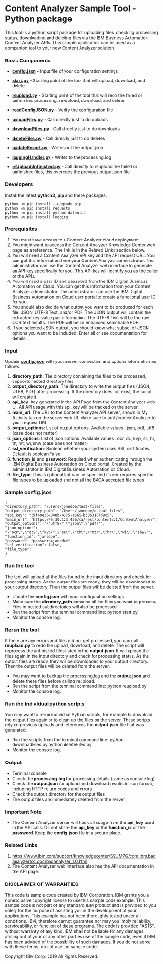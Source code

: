 # Content Analyzer Sample Tool - Python package

This tool is a python script package for uploading files, checking processing status, downloading and deleting files via the IBM Business Automation Content Analyzer APIs. This sample application can be used as a companion tool to your new Content Analyzer solution.

### Basic Components

+ [**config.json**](config.json) - Input file of your configuration settings
+ [**start.py**](start.py) - Starting point of the tool that will upload, download, and delete
+ [**reupload.py**](reupload.py) - Starting point of the tool that will redo the failed
or unfinished processing: re-upload, download, and delete

+ [**readConfigJSON.py**](readConfigJSON.py) - Verify the configuration file
+ [**uploadFiles.py**](uploadFiles.py) - Call directly just to do uploads
+ [**downloadFiles.py**](downloadFiles.py) - Call directly just to do downloads
+ [**deleteFiles.py**](deleteFiles.py) - Call directly just to do deletes
+ [**updateReport.py**](updateReport.py) - Writes out the output.json
+ [**loggingHandler.py**](loggingHandler.py) - Writes to the processing.log
+ [**reUploadUnfinished.py**](reUploadUnfinished.py) -  Call directly to reupload the failed or unfinished files, this overrides the previous output.json file.

### Developers

Install the latest **python3**, **pip** and these packages:

    python -m pip install --upgrade pip
    python -m pip install requests
    python -m pip install python-dateutil
    python -m pip install logging

### Prerequisites
1.	You must have access to a Content Analyzer cloud deployment.
2.	You might want to access the Content Analyzer Knowledge Center web page as a reference. The link is in the Related Links section below.
3.	You will need a Content Analyzer API key and the API request URL. You can get this information from your Content Analyzer administrator.
The administrator can use the Content Analyzer web interface to generate an API key specifically for you. This API key will identify you as the caller of the APIs.
4.  You will need a user ID and password from the IBM Digital Business Automation on Cloud. You can get this information from your Content Analyzer administrator.
The administrator can use the IBM Digital Business Automation on Cloud user portal to create a functional user ID for you.
5.	You should also decide what output you want to be produced for each file: JSON, UTF-8 Text, and/or PDF. The JSON output will contain the extracted
key-value pair information. The UTF-8 Text will be the raw OCR text results. The PDF will be an enhanced searchable PDF.
6.	If you selected JSON output, you should know what subset of JSON options you want to be included. Enter all or see documentation for details.

### Input

Update [**config.json**](config.json) with your server connection and options information as follows.

1. **directory_path**: The directory containing the files to be processed, supports nested directory files
2. **output_directory_path**: The directory to write the output files (JSON, UTF8, PDF) after processing. If the directory does not exist, the script will create it.
3. **api_key**: Key generated in the API Page from the Content Analyzer web UI. All API usage with this api_key will be tracked on the server.
4. **main_url**: The URL to the Content Analyzer API server, shown in My Activity tab on the server web UI. Make sure to add /contentAnalyzer to your request URL
5. **output_options**: List of output options. Available values : json, pdf, utf8 (case does not matter)
6. **json_options**: List of json options. Available values : ocr, dc, kvp, sn, hr, th, mt, wi, shw (case does not matter)
7. **ssl_verification**: Boolean whether your system uses SSL certificates. Default is boolean False
8. **function_id** and **password**: Required when authenticating through the IBM Digital Business Automation on Cloud portal.
Created by the administrator in IBM Digital Business Automation on Cloud.
9. **file_type**: This is optional but can be specified if user requires specific file types to be uploaded and not all the BACA accepted file types

### Sample config.json
    {
    "directory_path": "/Users/janedoe/test-files",
    "output_directory_path": "/Users/janedoe/output-files",
    "api_key": "39f40e36-040b-4375-a665-b3853107d9c5",
    "main_url": "https://9.30.123.456/ca/rest/content/v1/ContentAnalyzer",
    "output_options": "\"utf8\",\"json\",\"pdf\"",
    "json_options": "\"ocr\",\"dc\",\"kvp\",\"sn\",\"th\",\"mt\",\"hr\",\"wi\",\"shw\"",
    "function_id": "janedoe",
    "password": "password4janedoe",
    "ssl_verification": false,
    "file_type":
    }

### Run the tool
The tool will upload all the files found in the input directory and check for processing status. As the output files are ready, they will be downloaded to your output directory. Then the output files will be deleted from the server.

+ Update the **config.json** with your configuration settings
+ Make sure the **directory_path** contains all the files you want to process. Files in nested subdirectories will also be processed
+ Run the script from the terminal command line:
      python start.py
+ Monitor the console log.

### Rerun the tool
If there are any errors and files did not get processed, you can call **reupload.py** to redo the upload, download, and delete.
The script will reprocess the unfinished files listed in the **output.json**. It will upload the files again
in the input directory and check for processing status. As the output files are ready, they will be downloaded to
your output directory. Then the output files will be deleted from the server.

+ You may want to backup the processing.log and the **output.json** and delete these files before calling reupload.
+ Run the script from the terminal command line:
      python reupload.py
+ Monitor the console log.

### Run the individual python scripts
You may want to rerun individual Python scripts, for example to download the output files again or to clean up the files on the
server. These scripts rely on previous uploads and references the **output.json** file that was generated.
+ Run the scripts from the terminal command line:
      python downloadFiles.py
      python deleteFiles.py
+ Monitor the console log.

### Output
+ Terminal console
+ Check the **processing.log** for processing details (same as console log)
+ Check the **output.json** for upload and download results in json format, including HTTP return codes and errors
+ Check the output_directory for the output files
+ The output files are immediately deleted from the server

### Important Note
+ The Content Analyzer server will track all usage from the **api_key** used in the API calls.
Do not share the **api_key** or the **function_id** or the **password**. Keep the **config.json** file in a
secure place.

### Related Links
1.	https://www.ibm.com/support/knowledgecenter/SSUM7G/com.ibm.bacanalyzertoc.doc/bacanalyzer_1.0.html
2.	The Content Analyzer web interface also has the API documentation in the API page.


### DISCLAIMER OF WARRANTIES
 This code is sample code created by IBM Corporation. IBM grants you a
 nonexclusive copyright license to use this sample code example. This
 sample code is not part of any standard IBM product and is provided to you
 solely for the purpose of assisting you in the development of your
 applications. This example has not been thoroughly tested under all
 conditions. IBM, therefore cannot guarantee nor may you imply reliability,
 serviceability, or function of these programs. The code is provided "AS IS",
 without warranty of any kind. IBM shall not be liable for any damages
 arising out of your or any other parties use of the sample code, even if IBM
 has been advised of the possibility of such damages. If you do not agree with
 these terms, do not use the sample code.

 Copyright IBM Corp. 2019 All Rights Reserved.
